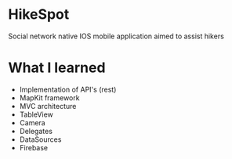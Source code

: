 # HikeSpot
Social network native IOS mobile application aimed to assist hikers

# What I learned
* Implementation of API's (rest)
* MapKit framework
* MVC architecture
* TableView
* Camera
* Delegates
* DataSources
* Firebase
